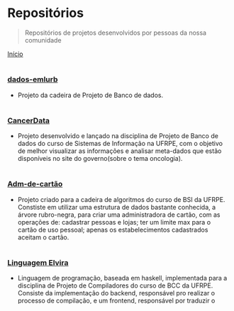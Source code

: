 # Repositórios

> Repositórios de projetos desenvolvidos por pessoas da nossa comunidade

[Início](README.md)

#

### [dados-emlurb](https://github.com/projetosdebd-2019-1/dados-emlurb)

- Projeto da cadeira de Projeto de Banco de dados.

#

### [CancerData](https://github.com/projetosdebd-2019-1/CancerData)

- Projeto desenvolvido e lançado na disciplina de Projeto de Banco de dados do curso de Sistemas de Informação na UFRPE, com o objetivo de melhor visualizar as informações e analisar meta-dados que estão disponíveis no site do governo(sobre o tema oncologia).

#

### [Adm-de-cartão](https://github.com/BiaHawk/Administradora-de-cartao)

- Projeto criado para a cadeira de algoritmos do curso de BSI da UFRPE. Constiste em utilizar uma estrutura de dados bastante conhecida, a árvore rubro-negra, para criar uma administradora de cartão, com as operações de: cadastrar pessoas e lojas; ter um limite max para o cartão de uso pessoal; apenas os estabelecimentos cadastrados aceitam o cartão.

#

### [Linguagem Elvira](https://github.com/fabioafreitas/Projeto_de_Compiladores)

- Linguagem de programação, baseada em haskell, implementada para a disciplina de Projeto de Compiladores do curso de BCC da UFRPE. Consiste da implementação do backend, responsável pro realizar o processo de compilação, e um frontend, responsável por traduzir o código dado como entrada pelos usuários a um formato compreensível pelo backend.

#

### [Pac-Man em Assembly MIPS](https://github.com/fabioafreitas/Pac_Man_Assembly)

- Reimplementação do famoso jogo Pac-Man na linguagem de máquina, assembly MIPS. Projeto realizado durante a disciplina de Arquitetura e Organização de Computadores do curso de BCC da UFRPE. Consiste numa prova de conceito, onde foi replicado o jogo num formato simples, para ser executada nesta linguagem de baixo nível.

#

### [projeto-banana](https://github.com/SteffanoP/projeto-banana)

- **projeto-banana** é um jogo baseado na biblioteca raylib.h que se trata de uma releitura de Super Mario Bros., apresentamos a jornada de um herói pela República das Bananas, a qual está sendo aterrorizada pelo Rei Bananinha e sua família. Desenvolvido como forma de avaliação da disciplina de Introdução a Programação I, estamos abertos para novas implementações sobre o jogo e também para quem deseja uma referência no desenvolvimento de jogos na linguagem de programação C.

#

### [Sistema de Gerenciamento de Empréstimo Pessoal Alternativo](https://github.com/SteffanoP/projeto-pacovan)

- Inspirado no Sistema de Reputação do SERASA e nos sistemas de empréstimos atuais, com foco no gerenciamento de amortização de empréstimos e renegociação compulsória de dívidas com juros exorbitantes. O Sistema será capaz de: registrar o empréstimo sem análise de riscos, ver a quantidade de parcelas restantes para quitação do ágio, amortização por Bens especiais Não Solicitados (B.E.N.S.) e taxas de juros variáveis para cada usuário. Desenvolvido como forma de avaliação da disciplina de Introdução a Programação II, o repositório serve como uma boa referência para quem deseja aprender mais sobre o desenvolvimento de projetos em Java com o padrão Singleton/Facade.

